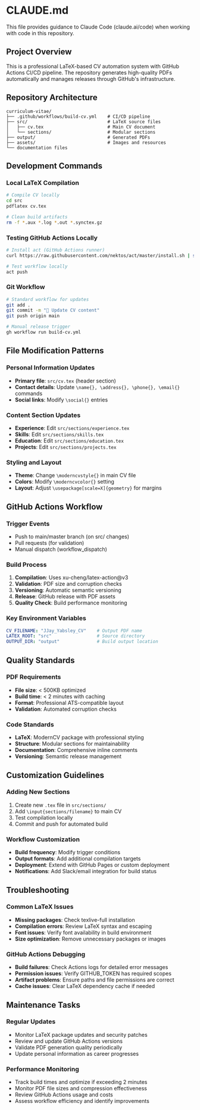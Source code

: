 # CLAUDE.md

This file provides guidance to Claude Code (claude.ai/code) when working with code in this repository.

## Project Overview

This is a professional LaTeX-based CV automation system with GitHub Actions CI/CD pipeline. The repository generates high-quality PDFs automatically and manages releases through GitHub's infrastructure.

## Repository Architecture

```
curriculum-vitae/
├── .github/workflows/build-cv.yml    # CI/CD pipeline
├── src/                              # LaTeX source files
│   ├── cv.tex                        # Main CV document
│   └── sections/                     # Modular sections
├── output/                           # Generated PDFs
├── assets/                           # Images and resources
└── documentation files
```

## Development Commands

### Local LaTeX Compilation
```bash
# Compile CV locally
cd src
pdflatex cv.tex

# Clean build artifacts
rm -f *.aux *.log *.out *.synctex.gz
```

### Testing GitHub Actions Locally
```bash
# Install act (GitHub Actions runner)
curl https://raw.githubusercontent.com/nektos/act/master/install.sh | sudo bash

# Test workflow locally
act push
```

### Git Workflow
```bash
# Standard workflow for updates
git add .
git commit -m "📝 Update CV content"
git push origin main

# Manual release trigger
gh workflow run build-cv.yml
```

## File Modification Patterns

### Personal Information Updates
- **Primary file**: `src/cv.tex` (header section)
- **Contact details**: Update `\name{}, \address{}, \phone{}, \email{}` commands
- **Social links**: Modify `\social{}` entries

### Content Section Updates
- **Experience**: Edit `src/sections/experience.tex`
- **Skills**: Edit `src/sections/skills.tex`
- **Education**: Edit `src/sections/education.tex`
- **Projects**: Edit `src/sections/projects.tex`

### Styling and Layout
- **Theme**: Change `\moderncvstyle{}` in main CV file
- **Colors**: Modify `\moderncvcolor{}` setting
- **Layout**: Adjust `\usepackage[scale=X]{geometry}` for margins

## GitHub Actions Workflow

### Trigger Events
- Push to main/master branch (on src/ changes)
- Pull requests (for validation)
- Manual dispatch (workflow_dispatch)

### Build Process
1. **Compilation**: Uses xu-cheng/latex-action@v3
2. **Validation**: PDF size and corruption checks
3. **Versioning**: Automatic semantic versioning
4. **Release**: GitHub release with PDF assets
5. **Quality Check**: Build performance monitoring

### Key Environment Variables
```yaml
CV_FILENAME: "JJay_Yabsley_CV"    # Output PDF name
LATEX_ROOT: "src"                 # Source directory
OUTPUT_DIR: "output"              # Build output location
```

## Quality Standards

### PDF Requirements
- **File size**: < 500KB optimized
- **Build time**: < 2 minutes with caching
- **Format**: Professional ATS-compatible layout
- **Validation**: Automated corruption checks

### Code Standards
- **LaTeX**: ModernCV package with professional styling
- **Structure**: Modular sections for maintainability
- **Documentation**: Comprehensive inline comments
- **Versioning**: Semantic release management

## Customization Guidelines

### Adding New Sections
1. Create new `.tex` file in `src/sections/`
2. Add `\input{sections/filename}` to main CV
3. Test compilation locally
4. Commit and push for automated build

### Workflow Customization
- **Build frequency**: Modify trigger conditions
- **Output formats**: Add additional compilation targets
- **Deployment**: Extend with GitHub Pages or custom deployment
- **Notifications**: Add Slack/email integration for build status

## Troubleshooting

### Common LaTeX Issues
- **Missing packages**: Check texlive-full installation
- **Compilation errors**: Review LaTeX syntax and escaping
- **Font issues**: Verify font availability in build environment
- **Size optimization**: Remove unnecessary packages or images

### GitHub Actions Debugging
- **Build failures**: Check Actions logs for detailed error messages
- **Permission issues**: Verify GITHUB_TOKEN has required scopes
- **Artifact problems**: Ensure paths and file permissions are correct
- **Cache issues**: Clear LaTeX dependency cache if needed

## Maintenance Tasks

### Regular Updates
- Monitor LaTeX package updates and security patches
- Review and update GitHub Actions versions
- Validate PDF generation quality periodically
- Update personal information as career progresses

### Performance Monitoring
- Track build times and optimize if exceeding 2 minutes
- Monitor PDF file sizes and compression effectiveness
- Review GitHub Actions usage and costs
- Assess workflow efficiency and identify improvements